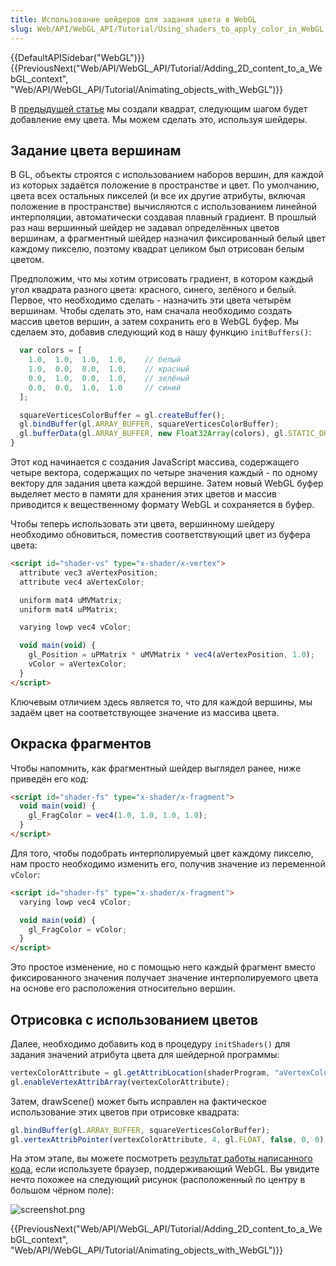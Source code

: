 ```yaml
---
title: Использование шейдеров для задания цвета в WebGL
slug: Web/API/WebGL_API/Tutorial/Using_shaders_to_apply_color_in_WebGL
---
```


{{DefaultAPISidebar("WebGL")}}{{PreviousNext("Web/API/WebGL_API/Tutorial/Adding_2D_content_to_a_WebGL_context", "Web/API/WebGL_API/Tutorial/Animating_objects_with_WebGL")}}

В [предыдущей статье](/ru/docs/Web/WebGL/Adding_2D_content_to_a_WebGL_context) мы создали квадрат, следующим шагом будет добавление ему цвета. Мы можем сделать это, используя шейдеры.

## Задание цвета вершинам

В GL, объекты строятся с использованием наборов вершин, для каждой из которых задаётся положение в пространстве и цвет. По умолчанию, цвета всех остальных пикселей (и все их другие атрибуты, включая положение в пространстве) вычисляются с использованием линейной интерполяции, автоматически создавая плавный градиент. В прошлый раз наш вершинный шейдер не задавал определённых цветов вершинам, а фрагментный шейдер назначил фиксированный белый цвет каждому пикселю, поэтому квадрат целиком был отрисован белым цветом.

Предположим, что мы хотим отрисовать градиент, в котором каждый угол квадрата разного цвета: красного, синего, зелёного и белый. Первое, что необходимо сделать - назначить эти цвета четырём вершинам. Чтобы сделать это, нам сначала необходимо создать массив цветов вершин, а затем сохранить его в WebGL буфер. Мы сделаем это, добавив следующий код в нашу функцию `initBuffers()`:

```js
  var colors = [
    1.0,  1.0,  1.0,  1.0,    // белый
    1.0,  0.0,  0.0,  1.0,    // красный
    0.0,  1.0,  0.0,  1.0,    // зелёный
    0.0,  0.0,  1.0,  1.0     // синий
  ];

  squareVerticesColorBuffer = gl.createBuffer();
  gl.bindBuffer(gl.ARRAY_BUFFER, squareVerticesColorBuffer);
  gl.bufferData(gl.ARRAY_BUFFER, new Float32Array(colors), gl.STATIC_DRAW);
}
```

Этот код начинается с создания JavaScript массива, содержащего четыре вектора, содержащих по четыре значения каждый - по одному вектору для задания цвета каждой вершине. Затем новый WebGL буфер выделяет место в памяти для хранения этих цветов и массив приводится к вещественному формату WebGL и сохраняется в буфер.

Чтобы теперь использовать эти цвета, вершинному шейдеру необходимо обновиться, поместив соответствующий цвет из буфера цвета:

```html
<script id="shader-vs" type="x-shader/x-vertex">
  attribute vec3 aVertexPosition;
  attribute vec4 aVertexColor;

  uniform mat4 uMVMatrix;
  uniform mat4 uPMatrix;

  varying lowp vec4 vColor;

  void main(void) {
    gl_Position = uPMatrix * uMVMatrix * vec4(aVertexPosition, 1.0);
    vColor = aVertexColor;
  }
</script>
```

Ключевым отличием здесь является то, что для каждой вершины, мы задаём цвет на соответствующее значение из массива цвета.

## Окраска фрагментов

Чтобы напомнить, как фрагментный шейдер выглядел ранее, ниже приведён его код:

```html
<script id="shader-fs" type="x-shader/x-fragment">
  void main(void) {
    gl_FragColor = vec4(1.0, 1.0, 1.0, 1.0);
  }
</script>
```

Для того, чтобы подобрать интерполируемый цвет каждому пикселю, нам просто необходимо изменить его, получив значение из переменной `vColor`:

```html
<script id="shader-fs" type="x-shader/x-fragment">
  varying lowp vec4 vColor;

  void main(void) {
    gl_FragColor = vColor;
  }
</script>
```

Это простое изменение, но с помощью него каждый фрагмент вместо фиксированного значения получает значение интерполируемого цвета на основе его расположения относительно вершин.

## Отрисовка с использованием цветов

Далее, необходимо добавить код в процедуру `initShaders()` для задания значений атрибута цвета для шейдерной программы:

```js
vertexColorAttribute = gl.getAttribLocation(shaderProgram, "aVertexColor");
gl.enableVertexAttribArray(vertexColorAttribute);
```

Затем, drawScene() может быть исправлен на фактическое использование этих цветов при отрисовке квадрата:

```js
gl.bindBuffer(gl.ARRAY_BUFFER, squareVerticesColorBuffer);
gl.vertexAttribPointer(vertexColorAttribute, 4, gl.FLOAT, false, 0, 0);
```

На этом этапе, вы можете посмотреть [результат работы написанного кода](/samples/webgl/sample3/index.html), если используете браузер, поддерживающий WebGL. Вы увидите нечто похожее на следующий рисунок (расположенный по центру в большом чёрном поле):

![screenshot.png](/@api/deki/files/4081/=screenshot.png)

{{PreviousNext("Web/API/WebGL_API/Tutorial/Adding_2D_content_to_a_WebGL_context", "Web/API/WebGL_API/Tutorial/Animating_objects_with_WebGL")}}
